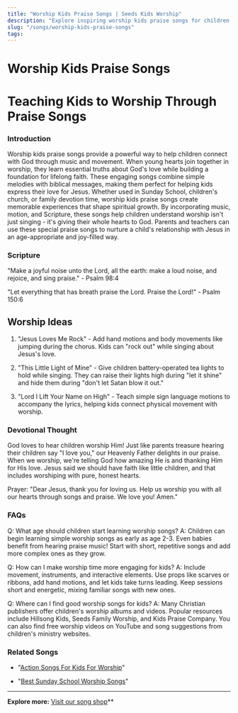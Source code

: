 ```yaml
---
title: "Worship Kids Praise Songs | Seeds Kids Worship"
description: "Explore inspiring worship kids praise songs for children's worship and faith development. Biblical music resources for families and ministry."
slug: "/songs/worship-kids-praise-songs"
tags:
---
```


# Worship Kids Praise Songs

# Teaching Kids to Worship Through Praise Songs

### Introduction
Worship kids praise songs provide a powerful way to help children connect with God through music and movement. When young hearts join together in worship, they learn essential truths about God's love while building a foundation for lifelong faith. These engaging songs combine simple melodies with biblical messages, making them perfect for helping kids express their love for Jesus. Whether used in Sunday School, children's church, or family devotion time, worship kids praise songs create memorable experiences that shape spiritual growth. By incorporating music, motion, and Scripture, these songs help children understand worship isn't just singing - it's giving their whole hearts to God. Parents and teachers can use these special praise songs to nurture a child's relationship with Jesus in an age-appropriate and joy-filled way.

### Scripture
"Make a joyful noise unto the Lord, all the earth: make a loud noise, and rejoice, and sing praise." - Psalm 98:4

"Let everything that has breath praise the Lord. Praise the Lord!" - Psalm 150:6

## Worship Ideas
1. "Jesus Loves Me Rock" - Add hand motions and body movements like jumping during the chorus. Kids can "rock out" while singing about Jesus's love.

2. "This Little Light of Mine" - Give children battery-operated tea lights to hold while singing. They can raise their lights high during "let it shine" and hide them during "don't let Satan blow it out."

3. "Lord I Lift Your Name on High" - Teach simple sign language motions to accompany the lyrics, helping kids connect physical movement with worship.

### Devotional Thought
God loves to hear children worship Him! Just like parents treasure hearing their children say "I love you," our Heavenly Father delights in our praise. When we worship, we're telling God how amazing He is and thanking Him for His love. Jesus said we should have faith like little children, and that includes worshiping with pure, honest hearts.

Prayer: "Dear Jesus, thank you for loving us. Help us worship you with all our hearts through songs and praise. We love you! Amen."

### FAQs
Q: What age should children start learning worship songs?
A: Children can begin learning simple worship songs as early as age 2-3. Even babies benefit from hearing praise music! Start with short, repetitive songs and add more complex ones as they grow.

Q: How can I make worship time more engaging for kids?
A: Include movement, instruments, and interactive elements. Use props like scarves or ribbons, add hand motions, and let kids take turns leading. Keep sessions short and energetic, mixing familiar songs with new ones.

Q: Where can I find good worship songs for kids?
A: Many Christian publishers offer children's worship albums and videos. Popular resources include Hillsong Kids, Seeds Family Worship, and Kids Praise Company. You can also find free worship videos on YouTube and song suggestions from children's ministry websites.

### Related Songs

- "[Action Songs For Kids For Worship](/songs/action-songs-for-kids-for-worship/)"

- "[Best Sunday School Worship Songs](/songs/best-sunday-school-worship-songs/)"

---

**Explore more:** [Visit our song shop](https://seedskidsworship.com/shop)**

<!-- Schema Markup -->
<script type="application/ld+json">
{
  "@context": "https://schema.org",
  "@type": "MusicRecording",
  "name": "Worship Kids Praise Songs",
  "byArtist": {
    "@type": "MusicGroup",
    "name": "Seeds Kids Worship"
  },
  "isFamilyFriendly": true,
  "url": "https://seedskidsworship.com/songs/worship-kids-praise-songs/"
}
</script>